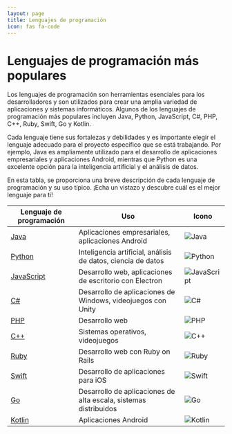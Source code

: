 ```yaml
---
layout: page
title: Lenguajes de programación
icon: fas fa-code	
---
```


# Lenguajes de programación más populares

Los lenguajes de programación son herramientas esenciales para los desarrolladores y son utilizados para crear una amplia variedad de aplicaciones y sistemas informáticos. Algunos de los lenguajes de programación más populares incluyen Java, Python, JavaScript, C#, PHP, C++, Ruby, Swift, Go y Kotlin.

Cada lenguaje tiene sus fortalezas y debilidades y es importante elegir el lenguaje adecuado para el proyecto específico que se está trabajando. Por ejemplo, Java es ampliamente utilizado para el desarrollo de aplicaciones empresariales y aplicaciones Android, mientras que Python es una excelente opción para la inteligencia artificial y el análisis de datos.

En esta tabla, se proporciona una breve descripción de cada lenguaje de programación y su uso típico. ¡Echa un vistazo y descubre cuál es el mejor lenguaje para ti!


| Lenguaje de programación | Uso | Icono
| --- | --- | --- |
| [Java](https://es.wikipedia.org/wiki/Java_(lenguaje_de_programaci%C3%B3n)) | Aplicaciones empresariales, aplicaciones Android | ![Java](https://images.vexels.com/media/users/3/166401/isolated/lists/b82aa7ac3f736dd78570dd3fa3fa9e24-icono-del-lenguaje-de-programacion-java.png) | 
| [Python](https://es.wikipedia.org/wiki/Python) | Inteligencia artificial, análisis de datos, ciencia de datos | ![Python](https://images.vexels.com/media/users/3/166477/isolated/lists/9bb722f0e85ddbc1ce0f064534fd2311-icono-del-lenguaje-de-programacion-python.png)
| [JavaScript](https://es.wikipedia.org/wiki/JavaScript) | Desarrollo web, aplicaciones de escritorio con Electron | ![JavaScript](https://cdn.iconscout.com/icon/free/png-256/javascript-2038874-1720087.png?f=webp&w=128)
| [C#](https://es.wikipedia.org/wiki/C_Sharp) | Desarrollo de aplicaciones de Windows, videojuegos con Unity | ![C#](https://www.stepsoftware.com/images/services/c-sharp.png)
| [PHP](https://es.wikipedia.org/wiki/PHP) | Desarrollo web | ![PHP](https://images.vexels.com/media/users/3/166470/isolated/lists/73835fa38fba6d35aff9de603dc5044a-icono-de-lenguaje-de-programacion-php.png)
| [C++](https://es.wikipedia.org/wiki/C%2B%2B) | Sistemas operativos, videojuegos | ![C++](https://images.vexels.com/media/users/3/166253/isolated/lists/14bc03b7b1c2c4e2656fd4c0a981cbbc-icono-de-lenguaje-de-programacion-cpp.png)
| [Ruby](https://es.wikipedia.org/wiki/Ruby) | Desarrollo web con Ruby on Rails | ![Ruby](https://cdn.iconscout.com/icon/free/png-256/ruby-47-1175102.png)
| [Swift](https://es.wikipedia.org/wiki/Swift_(lenguaje_de_programaci%C3%B3n)) | Desarrollo de aplicaciones para iOS | ![Swift](https://cdn.iconscout.com/icon/free/png-256/swift-13-722653.png)
| [Go](https://es.wikipedia.org/wiki/Go_(lenguaje_de_programaci%C3%B3n)) | Desarrollo de aplicaciones de alta escala, sistemas distribuidos | ![Go](https://img.icons8.com/color/512/golang.png)
| [Kotlin](https://es.wikipedia.org/wiki/Kotlin) | Aplicaciones Android | ![Kotlin](https://ih1.redbubble.net/image.684259797.9447/flat,128x,075,f-pad,128x128,f8f8f8.u3.jpg)

